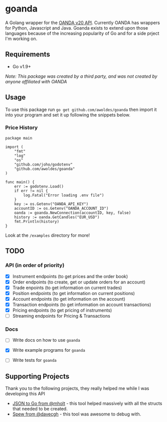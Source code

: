 # goanda
A Golang wrapper for the [OANDA v20 API](http://developer.oanda.com/rest-live-v20/introduction/). Currently OANDA has wrappers for Python, Javascript and Java. Goanda exists to extend upon those languages because of the increasing popularity of Go and for a side prject I'm working on.

## Requirements
- Go v1.9+

_Note: This package was created by a third party, and was not created by anyone affiliated with OANDA_

## Usage
To use this package run `go get github.com/awoldes/goanda` then import it into your program and set it up following the snippets below.

### Price History
```
package main

import (
	"fmt"
	"log"
	"os"
	"github.com/joho/godotenv"
	"github.com/awoldes/goanda"
)

func main() {
	err := godotenv.Load()
	if err != nil {
		log.Fatal("Error loading .env file")
	}
	key := os.Getenv("OANDA_API_KEY")
	accountID := os.Getenv("OANDA_ACCOUNT_ID")
	oanda := goanda.NewConnection(accountID, key, false)
	history := oanda.GetCandles("EUR_USD")
	fmt.Println(history)
}

```

Look at the `/examples` directory for more!

## TODO
### **API** (in order of priority)
- [x] Instrument endpoints (to get prices and the order book)
- [x] Order endpoints (to create, get or update orders for an account)
- [x] Trade enpoints (to get information on current trades) 
- [x] Position endpoints (to get information on current positions)
- [x] Account endpoints (to get information on the account)
- [x] Transaction endpoints (to get information on account transactions)
- [x] Pricing endpoints (to get pricing of instruments)
- [ ] Streaming endpoints for Pricing & Transactions

### **Docs**
- [ ] Write docs on how to use `goanda`
- [x] Write example programs for `goanda`
- [ ] Write tests for `goanda`


## Supporting Projects
Thank you to the following projects, they really helped me while I was developing this API

- [JSON to Go from @mholt](https://mholt.github.io/json-to-go/) - this tool helped massively with all the structs that needed to be created.
- [Spew from @davecgh](https://github.com/davecgh/go-spew) - this tool was awesome to debug with.